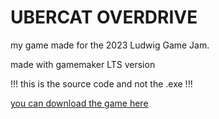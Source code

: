 # UBERCAT OVERDRIVE

my game made for the 2023 Ludwig Game Jam.

made with gamemaker LTS version

!!! this is the source code and not the .exe !!!

[you can download the game here](https://antidissmist.itch.io/ubercat-overdrive)
